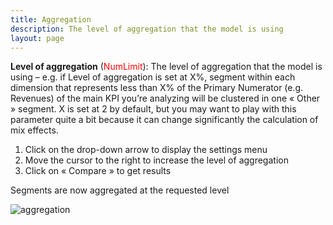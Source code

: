 ```yaml
---
title: Aggregation
description: The level of aggregation that the model is using
layout: page
---
```


**Level of aggregation** (<span style="color:red">NumLimit</span>): The level of aggregation that the model is using – e.g. if Level of aggregation is set at X%,  segment within each dimension that represents less than X% of the Primary Numerator (e.g. Revenues) of the main KPI you’re analyzing will be clustered in one « Other » segment. X is set at 2 by default, but you may want to play with this parameter quite a bit because it can change significantly the calculation of mix effects.


1. Click on the drop-down arrow to display the settings menu
2. Move the cursor to the right to increase the level of aggregation
3. Click on « Compare » to get results

Segments are now aggregated at the requested level

![aggregation]({{site.url}}/{{site.baseurl}}/core_app/compare/web_application/menu/images/Aggregation-1.gif)
